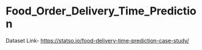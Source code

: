 # Food_Order_Delivery_Time_Prediction
Dataset Link- https://statso.io/food-delivery-time-prediction-case-study/
